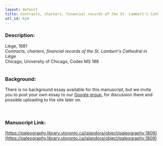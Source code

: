 ```yaml
---
layout: default
title: Contracts, charters, financial records of the St. Lambert's Cathedral in Liège
utl_id: 624
---
```


### Description:

Liège, 1681<br>
_Contracts, charters, financial records of the St. Lambert's Cathedral in Liège_<br>
Chicago, University of Chicago, Codex MS 188<br>
 <br>


### Background:

There is no background essay available for this manuscript, but we invite you to post your own essay to our [Google group](https://paleography.library.utoronto.ca/content/group-work), for discussion there and possible uploading to the site later on.<br><br>
 <br>


### Manuscript Link:

[https://paleography.library.utoronto.ca/islandora/object/paleography:1809](https://paleography.library.utoronto.ca/islandora/object/paleography:1809)